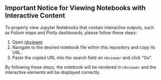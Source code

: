 ## Important Notice for Viewing Notebooks with Interactive Content

To properly view Jupyter Notebooks that contain interactive outputs, such as Folium maps and Plotly dashboards, please follow these steps:

1. Open [nbviewer](https://nbviewer.jupyter.org/).
2. Navigate to the desired notebook file within this repository and copy its URL.
3. Paste the copied URL into the search field on `nbviewer` and click "Go".

By following these steps, the notebook will be rendered in `nbviewer` and the interactive elements will be displayed correctly.
